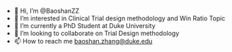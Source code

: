 - 👋 Hi, I’m @BaoshanZZ
- 👀 I’m interested in Clinical Trial design methodology and Win Ratio Topic
- 🌱 I’m currently a PhD Student at Duke University 
- 💞️ I’m looking to collaborate on Trial Design methodology
- 📫 How to reach me baoshan.zhang@duke.edu


<!---
BaoshanZZ/BaoshanZZ is a ✨ special ✨ repository because its `README.md` (this file) appears on your GitHub profile.
You can click the Preview link to take a look at your changes.
--->
